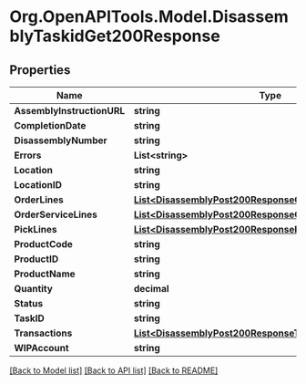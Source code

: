 # Org.OpenAPITools.Model.DisassemblyTaskidGet200Response

## Properties

Name | Type | Description | Notes
------------ | ------------- | ------------- | -------------
**AssemblyInstructionURL** | **string** |  | [optional] 
**CompletionDate** | **string** |  | [optional] 
**DisassemblyNumber** | **string** |  | [optional] 
**Errors** | **List&lt;string&gt;** |  | [optional] 
**Location** | **string** |  | [optional] 
**LocationID** | **string** |  | [optional] 
**OrderLines** | [**List&lt;DisassemblyPost200ResponseOrderLinesInner&gt;**](DisassemblyPost200ResponseOrderLinesInner.md) |  | [optional] 
**OrderServiceLines** | [**List&lt;DisassemblyPost200ResponseOrderServiceLinesInner&gt;**](DisassemblyPost200ResponseOrderServiceLinesInner.md) |  | [optional] 
**PickLines** | [**List&lt;DisassemblyPost200ResponsePickLinesInner&gt;**](DisassemblyPost200ResponsePickLinesInner.md) |  | [optional] 
**ProductCode** | **string** |  | [optional] 
**ProductID** | **string** |  | [optional] 
**ProductName** | **string** |  | [optional] 
**Quantity** | **decimal** |  | [optional] 
**Status** | **string** |  | [optional] 
**TaskID** | **string** |  | [optional] 
**Transactions** | [**List&lt;DisassemblyPost200ResponseTransactionsInner&gt;**](DisassemblyPost200ResponseTransactionsInner.md) |  | [optional] 
**WIPAccount** | **string** |  | [optional] 

[[Back to Model list]](../README.md#documentation-for-models) [[Back to API list]](../README.md#documentation-for-api-endpoints) [[Back to README]](../README.md)

